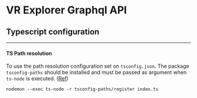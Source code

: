 # VR Explorer Graphql API

## Typescript configuration
---
#### TS Path resolution
To use the path resolution configuration set on `tsconfig.json`. The package `tsconfig-paths` should be installed and must be passed as argument when `ts-node` is executed. ([Ref](https://www.npmjs.com/package/ts-node#loading-tsconfigjson))

```
nodemon --exec ts-node -r tsconfig-paths/register index.ts
```